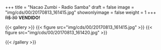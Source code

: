 +++
title = "Nacao Zumbi - Radio Samba"
draft = false
image = "img/cds/00/20170813_161415.jpg"
showonlyimage = false
weight = 1
+++
<span class="sold">~~R$ 30~~</span> **VENDIDO!**

<!--more-->


{{< gallery >}}
{{< figure src="img/cds/00/20170813_161415.jpg" >}}
{{< figure src="img/cds/00/20170813_161420.jpg" >}}

{{< /gallery >}}